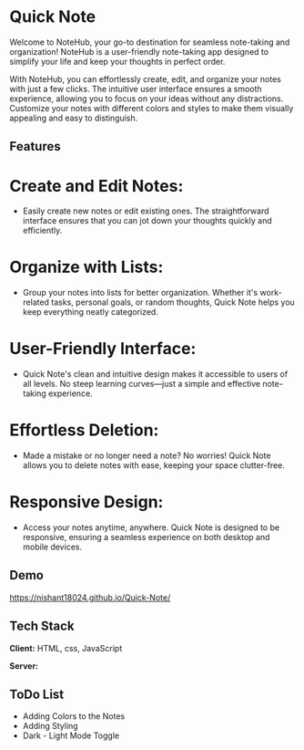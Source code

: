 
# Quick Note

Welcome to NoteHub, your go-to destination for seamless note-taking and organization! NoteHub is a user-friendly note-taking app designed to simplify your life and keep your thoughts in perfect order.

With NoteHub, you can effortlessly create, edit, and organize your notes with just a few clicks. The intuitive user interface ensures a smooth experience, allowing you to focus on your ideas without any distractions. Customize your notes with different colors and styles to make them visually appealing and easy to distinguish.

## Features

# Create and Edit Notes: 
- Easily create new notes or edit existing ones. The straightforward interface   ensures that you can jot down your thoughts quickly and efficiently.

# Organize with Lists: 
- Group your notes into lists for better organization. Whether it's work-related tasks, personal goals, or random thoughts, Quick Note helps you keep everything neatly categorized.

# User-Friendly Interface: 
- Quick Note's clean and intuitive design makes it accessible to users of all levels. No steep learning curves—just a simple and effective note-taking experience.

# Effortless Deletion: 
- Made a mistake or no longer need a note? No worries! Quick Note allows you to delete notes with ease, keeping your space clutter-free.

# Responsive Design: 
- Access your notes anytime, anywhere. Quick Note is designed to be responsive, ensuring a seamless experience on both desktop and mobile devices.


## Demo

https://nishant18024.github.io/Quick-Note/

## Tech Stack

**Client:** HTML, css, JavaScript

**Server:** 


## ToDo List

- Adding Colors to the Notes
- Adding Styling
- Dark - Light Mode Toggle
